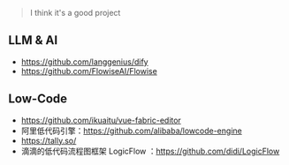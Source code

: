 > I think it's a good project
## LLM & AI
- https://github.com/langgenius/dify
- https://github.com/FlowiseAI/Flowise

## Low-Code
- https://github.com/ikuaitu/vue-fabric-editor
- 阿里低代码引擎：https://github.com/alibaba/lowcode-engine
- https://tally.so/
- 滴滴的低代码流程图框架 LogicFlow ：https://github.com/didi/LogicFlow
